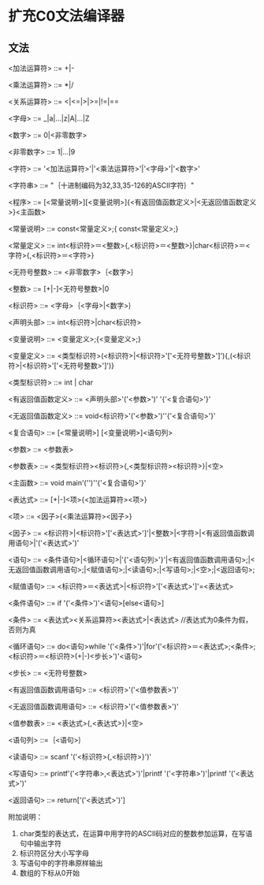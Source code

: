 # 扩充C0文法编译器

## 文法

<加法运算符> ::= +|-

<乘法运算符> ::= *|/

<关系运算符> ::=  <|<=|>|>=|!=|==

<字母> ::= _|a|...|z|A|...|Z

<数字> ::= 0|<非零数字>

<非零数字> ::= 1|...|9

<字符> ::=  '<加法运算符>'|'<乘法运算符>'|'<字母>'|'<数字>'

<字符串> ::=  "｛十进制编码为32,33,35-126的ASCII字符｝"  

<程序> ::= [<常量说明>][<变量说明>]{<有返回值函数定义>|<无返回值函数定义>}<主函数>

<常量说明> ::= const<常量定义>;{ const<常量定义>;}

<常量定义> ::= int<标识符>＝<整数>{,<标识符>＝<整数>}|char<标识符>＝<字符>{,<标识符>＝<字符>}

<无符号整数> ::= <非零数字>｛<数字>｝

<整数> ::= [+|-]<无符号整数>|0

<标识符> ::=  <字母>｛<字母>|<数字>｝

<声明头部> ::=  int<标识符>|char<标识符>

<变量说明> ::= <变量定义>;{<变量定义>;}

<变量定义> ::= <类型标识符>(<标识符>|<标识符>'['<无符号整数>']'){,(<标识符>|<标识符>'['<无符号整数>']')}

<类型标识符> ::=  int | char

<有返回值函数定义> ::=  <声明头部>'('<参数>')' '{'<复合语句>'}'

<无返回值函数定义> ::= void<标识符>'('<参数>')''{'<复合语句>'}'

<复合语句> ::= [<常量说明>] [<变量说明>]<语句列>

<参数> ::= <参数表>

<参数表> ::=  <类型标识符><标识符>{,<类型标识符><标识符>}|<空>

<主函数> ::= void main'('')''{'<复合语句>'}'

<表达式> ::= [+|-]<项>{<加法运算符><项>}

<项>  ::= <因子>{<乘法运算符><因子>}

<因子> ::= <标识符>|<标识符>'['<表达式>']'|<整数>|<字符>|<有返回值函数调用语句>|'('<表达式>')'

<语句> ::= <条件语句>|<循环语句>|'{'<语句列>'}'|<有返回值函数调用语句>;|<无返回值函数调用语句>;|<赋值语句>;|<读语句>;|<写语句>;|<空>;|<返回语句>;

<赋值语句> ::=  <标识符>＝<表达式>|<标识符>'['<表达式>']'=<表达式>

<条件语句>  ::=  if '('<条件>')'<语句>[else<语句>]

<条件> ::=  <表达式><关系运算符><表达式>|<表达式> //表达式为0条件为假，否则为真

<循环语句> ::=  do<语句>while '('<条件>')'|for'('<标识符>＝<表达式>;<条件>;<标识符>＝<标识符>(+|-)<步长>')'<语句>

<步长> ::= <无符号整数>

<有返回值函数调用语句> ::= <标识符>'('<值参数表>')'

<无返回值函数调用语句> ::= <标识符>'('<值参数表>')'

<值参数表> ::= <表达式>{,<表达式>}|<空>

<语句列> ::=｛<语句>｝

<读语句> ::=  scanf '('<标识符>{,<标识符>}')'

<写语句> ::=  printf'('<字符串>,<表达式>')'|printf '('<字符串>')'|printf '('<表达式>')'

<返回语句> ::=  return['('<表达式>')']

附加说明：

1. char类型的表达式，在运算中用字符的ASCII码对应的整数参加运算，在写语句中输出字符
2. 标识符区分大小写字母
3. 写语句中的字符串原样输出
4. 数组的下标从0开始
